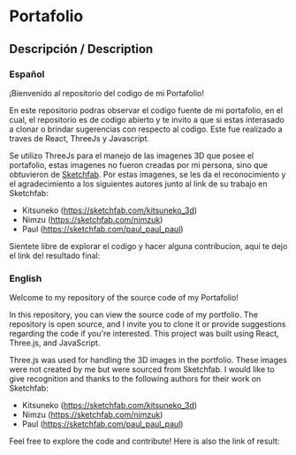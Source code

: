 # Portafolio

## Descripción / Description

### Español
¡Bienvenido al repositorio del codigo de mi Portafolio!

En este repositorio podras observar el codigo fuente de mi portafolio, en el cual, el repositorio es de codigo abierto y te invito a que si estas interasado a clonar o brindar sugerencias con respecto al codigo. Este fue realizado a traves de React, ThreeJs y Javascript. 

Se utilizo ThreeJs para el manejo de las imagenes 3D que posee el portafolio, estas imagenes no fueron creadas por mi persona, sino que obtuvieron de [Sketchfab](https://sketchfab.com/feed). Por estas imagenes, se les da el reconocimiento y el agradecimiento a los siguientes autores junto al link de su trabajo en Sketchfab:
- Kitsuneko (https://sketchfab.com/kitsuneko_3d)
- Nimzu (https://sketchfab.com/nimzuk)
- Paul (https://sketchfab.com/paul_paul_paul)

Sientete libre de explorar el codigo y hacer alguna contribucion, aqui te dejo el link del resultado final:

### English
Welcome to my repository of the source code of my Portafolio!

In this repository, you can view the source code of my portfolio. The repository is open source, and I invite you to clone it or provide suggestions regarding the code if you're interested. This project was built using React, Three.js, and JavaScript.

Three.js was used for handling the 3D images in the portfolio. These images were not created by me but were sourced from Sketchfab. I would like to give recognition and thanks to the following authors for their work on Sketchfab:
- Kitsuneko (https://sketchfab.com/kitsuneko_3d)
- Nimzu (https://sketchfab.com/nimzuk)
- Paul (https://sketchfab.com/paul_paul_paul)

Feel free to explore the code and contribute! Here is also the link of result:
